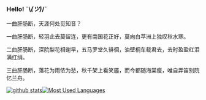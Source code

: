 ### Hello!  ¯\\_(ツ)_/¯

一曲肝肠断，天涯何处觅知音？

一曲肝肠断，轻羽此去莫留连，更有南国花正好，莫向白苹洲上独叹秋水寒。

二曲肝肠断，深院梨花相谢早，五马罗堂久徘徊，油壁桐车载君去，去时盈盈红泪满红绡。

三曲肝肠断，落花为雨侬为愁，秋千架上看笑靥，而今都随海棠瘦，唯自弄笛别院忆兰舟。

[![github stats](https://github-readme-stats.vercel.app/api?username=qihaiyan&show_icons=true&theme=default)](https://github.com/qihaiyan)[![Most Used Languages](https://github-readme-stats.vercel.app/api/top-langs/?username=qihaiyan&layout=compact&hide=ruby,html,css&langs_count=11)](https://github.com/qihaiyan)
